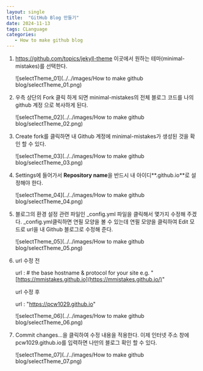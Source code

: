 ```yaml
---
layout: single
title:  "GitHub Blog 만들기"
date: 2024-11-13
tags: CLanguage
categories: 
   - How to make github blog
---
```


1. https://github.com/topics/jekyll-theme 이곳에서 원하는 테마(minimal-mistakes)를 선택한다. 

   ![selectTheme_01](../../images/How to make github blog/selectTheme_01.png)

   

2. 우측 상단의 Fork 클릭 하게 되면 minimal-mistakes의 전체 블로그 코드를 나의 github 계정 으로 복사하게 된다.

   ![selectTheme_02](../../images/How to make github blog/selectTheme_02.png)

   

3. Create fork를 클릭하면 내 Github 계정에 minimal-mistakes가 생성된 것을 확인 할 수 있다.

   ![selectTheme_03](../../images/How to make github blog/selectTheme_03.png)

   

4. Settings에 들어가서 **Repository name**을 반드시 내 아이디**.github.io**로 설정해야 한다.

   ![selectTheme_04](../../images/How to make github blog/selectTheme_04.png)

   

5. 블로그의 환경 설정 관련 파일인 _config.yml 파일을 클릭해서 몇가지 수정해 주겠다. _config.yml클릭하면 연필 모양을 볼 수 있는데 연필 모양을 클릭하여 Edit 모드로  url을 내 Github 블로그로 수정해 준다.

   ![selectTheme_05](../../images/How to make github blog/selectTheme_05.png)

   

6. url 수정 전 

   url   : # the base hostname & protocol for your site e.g. "[https://mmistakes.github.io](https://mmistakes.github.io/)"

   url 수정 후 

   url   : "https://pcw1029.github.io"

   ![selectTheme_06](../../images/How to make github blog/selectTheme_06.png)

   

7. Commit changes...을 클릭하여 수정 내용을 적용한다. 이제 인터넷 주소 창에 pcw1029.github.io를 입력하면 나만의 블로그 확인 할 수 있다. 

   ![selectTheme_07](../../images/How to make github blog/selectTheme_07.png)

   
